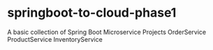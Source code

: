 # springboot-to-cloud-phase1
A basic collection of Spring Boot Microservice Projects
OrderService
ProductService
InventoryService
